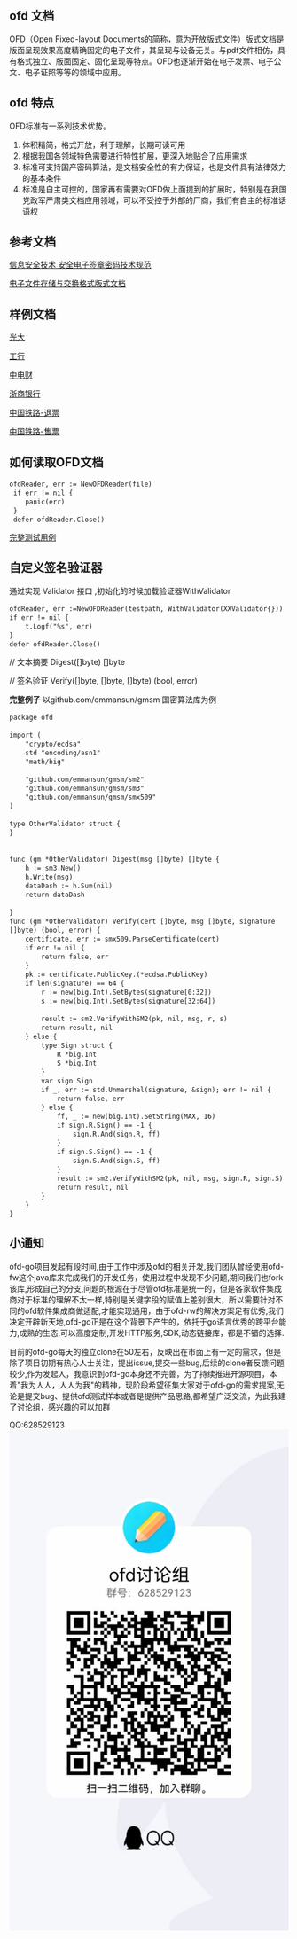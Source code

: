 ## ofd 文档

OFD（Open Fixed-layout Documents的简称，意为开放版式文件）版式文档是版面呈现效果高度精确固定的电子文件，其呈现与设备无关。与pdf文件相仿，具有格式独立、版面固定、固化呈现等特点。OFD也逐渐开始在电子发票、电子公文、电子证照等等的领域中应用。

## ofd 特点

OFD标准有一系列技术优势。

1. 体积精简，格式开放，利于理解，长期可读可用
2. 根据我国各领域特色需要进行特性扩展，更深入地贴合了应用需求
3. 标准可支持国产密码算法，是文档安全性的有力保证，也是文件具有法律效力的基本条件
4. 标准是自主可控的，国家再有需要对OFD做上面提到的扩展时，特别是在我国党政军严肃类文档应用领域，可以不受控于外部的厂商，我们有自主的标准话语权 

## 参考文档

[信息安全技术 安全电子签章密码技术规范](doc/GBT_38540-2020_信息安全技术_安全电子签章密码技术规范.pdf)

[电子文件存储与交换格式版式文档](doc/GBT_33190-2016_电子文件存储与交换格式版式文档.pdf)

## 样例文档

[光大](samples/2020062290131000005100000000013540122236009.ofd) 

[工行](samples/0200216819200056225_001_21253000001_20220101_acc.ofd) 

[中电财](samples/DZHD_1605281110201000001_202205250016050102202100000069141950_20220525_000413.ofd) 

[浙商银行](samples/bkrs_issuer_20220309_C1030311000455.ofd)

[中国铁路-退票](samples/%E9%80%80%E7%A5%A8%E6%A0%B7%E4%BE%8B.ofd) 

[中国铁路-售票](samples/%E5%94%AE%E7%A5%A8%E6%8D%A2%E5%BC%80%E6%A0%B7%E4%BE%8B.ofd)

## 如何读取OFD文档 

```
ofdReader, err := NewOFDReader(file)
 if err != nil {
    panic(err)
 }
 defer ofdReader.Close()
```


[完整测试用例](ofd_reader_test.go)


## 自定义签名验证器
通过实现 Validator 接口 ,初始化的时候加载验证器WithValidator
```
ofdReader, err :=NewOFDReader(testpath, WithValidator(XXValidator{}))
if err != nil {
	t.Logf("%s", err)
}
defer ofdReader.Close()
```

// 文本摘要
Digest([]byte) []byte

// 签名验证
Verify([]byte, []byte, []byte) (bool, error)

**完整例子**
以github.com/emmansun/gmsm  国密算法库为例

```
package ofd

import (
	"crypto/ecdsa"
	std "encoding/asn1"
	"math/big"

	"github.com/emmansun/gmsm/sm2"
	"github.com/emmansun/gmsm/sm3"
	"github.com/emmansun/gmsm/smx509"
)

type OtherValidator struct {
}


func (gm *OtherValidator) Digest(msg []byte) []byte {
	h := sm3.New()
	h.Write(msg)
	dataDash := h.Sum(nil)
	return dataDash

}
func (gm *OtherValidator) Verify(cert []byte, msg []byte, signature []byte) (bool, error) {
	certificate, err := smx509.ParseCertificate(cert)
	if err != nil {
		return false, err
	}
	pk := certificate.PublicKey.(*ecdsa.PublicKey)
	if len(signature) == 64 {
		r := new(big.Int).SetBytes(signature[0:32])
		s := new(big.Int).SetBytes(signature[32:64])

		result := sm2.VerifyWithSM2(pk, nil, msg, r, s)
		return result, nil
	} else {
		type Sign struct {
			R *big.Int
			S *big.Int
		}
		var sign Sign
		if _, err := std.Unmarshal(signature, &sign); err != nil {
			return false, err
		} else {
			ff, _ := new(big.Int).SetString(MAX, 16)
			if sign.R.Sign() == -1 {
				sign.R.And(sign.R, ff)
			}
			if sign.S.Sign() == -1 {
				sign.S.And(sign.S, ff)
			}
			result := sm2.VerifyWithSM2(pk, nil, msg, sign.R, sign.S)
			return result, nil
		}
	}
}

```

## 小通知
  ofd-go项目发起有段时间,由于工作中涉及ofd的相关开发,我们团队曾经使用ofd-fw这个java库来完成我们的开发任务，使用过程中发现不少问题,期间我们也fork该库,形成自己的分支,问题的根源在于尽管ofd标准是统一的，但是各家软件集成商对于标准的理解不太一样,特别是关键字段的赋值上差别很大，所以需要针对不同的ofd软件集成商做适配,才能实现通用，由于ofd-rw的解决方案足有优秀,我们决定开辟新天地,ofd-go正是在这个背景下产生的，依托于go语言优秀的跨平台能力,成熟的生态,可以高度定制,开发HTTP服务,SDK,动态链接库，都是不错的选择.

  目前的ofd-go每天的独立clone在50左右，反映出在市面上有一定的需求，但是除了项目初期有热心人士关注，提出issue,提交一些bug,后续的clone者反馈问题较少,作为发起人，我意识到ofd-go本身还不完善，为了持续推进开源项目，本着"我为人人，人人为我"的精神，现阶段希望征集大家对于ofd-go的需求提案,无论是提交bug、提供ofd测试样本或者是提供产品思路,都希望广泛交流，为此我建了讨论组，感兴趣的可以加群
  
  QQ:628529123
![QQ群](/images/qq_group.jpg)